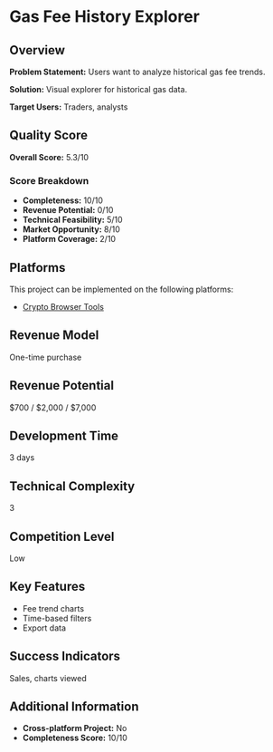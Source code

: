# Gas Fee History Explorer

## Overview
**Problem Statement:** Users want to analyze historical gas fee trends.

**Solution:** Visual explorer for historical gas data.

**Target Users:** Traders, analysts

## Quality Score
**Overall Score:** 5.3/10

### Score Breakdown
- **Completeness:** 10/10
- **Revenue Potential:** 0/10
- **Technical Feasibility:** 5/10
- **Market Opportunity:** 8/10
- **Platform Coverage:** 2/10

## Platforms
This project can be implemented on the following platforms:
- [Crypto Browser Tools](./platforms/crypto-browser-tools/)

## Revenue Model
One-time purchase

## Revenue Potential
$700 / $2,000 / $7,000

## Development Time
3 days

## Technical Complexity
3

## Competition Level
Low

## Key Features
- Fee trend charts
- Time-based filters
- Export data

## Success Indicators
Sales, charts viewed

## Additional Information
- **Cross-platform Project:** No
- **Completeness Score:** 10/10
